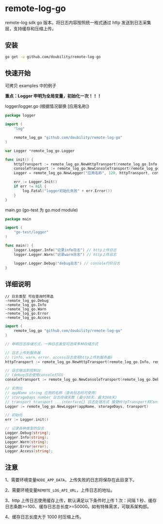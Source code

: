 # remote-log-go

remote-log sdk go 版本。将日志内容按照统一格式通过 http 发送到日志采集层，支持缓存和压缩上传。

## 安装

```bash
go get -u github.com/doubility/remote-log-go
```

## 快速开始

可拷贝 examples 中的例子

**重点：Logger 申明为全局变量，初始化一次！！！**

logger/logger.go (根据情况替换 [应用名称])

```go
package logger

import (
	"log"

	remote_log_go "github.com/doubility/remote-log-go"
)

var Logger *remote_log_go.Logger

func init() {
    httpTransport := remote_log_go.NewHttpTransport(remote_log_go.Info, remote_log_go.Warn, remote_log_go.Error, remote_log_go.Access)
	consoleTransport := remote_log_go.NewConsoleTransport(remote_log_go.Debug)
	Logger = remote_log_go.NewLogger("应用名称", 120, httpTransport, consoleTransport)

	err := Logger.Init()
	if err != nil {
		log.Fatal("logger初始化失败" + err.Error())
	}
}
```

main.go (go-test 为 go.mod module)

```go
package main

import (
    "go-test/logger"
)

func main() {
	logger.Logger.Info("记录info日志") // http上传日志
	logger.Logger.Warn("记录warn日志") // http上传日志

	logger.Logger.Debug("debug日志") // console打印日志
}
```

## 详细说明

```code
// 日志类型 可在查询时筛选
-remote_log_go.Debug
-remote_log_go.Info
-remote_log_go.Warn
-remote_log_go.Error
-remote_log_go.Access
```

```go
import (
    remote_log_go "github.com/doubility/remote-log-go"
)

// 申明日志存储方式，一种日志类型可选择多种存储方式

// 日志上传到服务器
// (info、warn、error、access日志使用http上传到服务器)
httpTransport := remote_log_go.NewHttpTransport(remote_log_go.Info, remote_log_go.Warn, remote_log_go.Error, remote_log_go.Access)

// 日志输出到控制台
// (debug日志使用console打印)
consoleTransport := remote_log_go.NewConsoleTransport(remote_log_go.Debug)

// 实例化
// appName string 应用的名称（查询日志时可使用）
// storageDays number 日志存储天数 (最小30天，最大360天)
// transport transport ...interface{} 日志处理方式 接受HttpTransport和ConsoleTransport
Logger := remote_log_go.NewLogger(appName, storageDays, transport)

// 初始化
err := Logger.init()

// 记录各种类型的日志
Logger.Debug(string);
Logger.Info(string);
Logger.Warn(string);
Logger.Error(error);
Logger.Access(string);
```

## 注意

1、需要环境变量`NODE_APP_DATA`，上传失败的日志将保存在此目录下。

2、需要环境变量`REMOTE_LOG_API_URL`，上传日志的地址。

3、http 上传日志使用缓存上传，默认满足以下条件时上传 1 次：间隔 1 秒、缓存日志条数>=100、缓存日志总长度>=50000。如有特殊需求，可联系架构部。

4、缓存日志长度大于 1000 时压缩上传。
